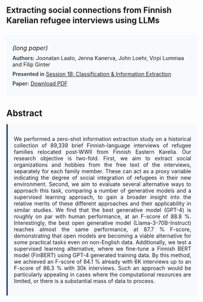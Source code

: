 
<style>    
    h2 {
        margin-top: 0;
        margin-bottom: 1.5rem;
        line-height: 1.3;
    }
    
    h3 {
        margin-top: 2rem;
        margin-bottom: 1rem;
        font-size: 1.4rem;
        font-weight:bold;
    }
    
    .metadata {
        background-color: #f7fafc;
        padding: 1rem;
        border-radius: 6px;
        margin-bottom: 2rem;
    }
    
    .metadata p {
        margin: 0.5rem 0;
    }
    
    .abstract {
        text-align: justify;
        padding: 1rem;
        background-color: #f7fafc;
        border-left: 4px solid #2c5282;
        border-radius: 0 6px 6px 0;
    }
    
    strong {
        color: #2d3748;
        font-weight: 600;
    }
</style>
<main role="main">
<h2>Extracting social connections from Finnish Karelian refugee interviews using LLMs</h2>

<section class="metadata">
<p style='font-size:1rem'><i>(long paper)</i></p>
<p><strong>Authors:</strong> Joonatan Laato, Jenna Kanerva, John Loehr, Virpi Lummaa and Filip Ginter</p>
<p><strong>Presented in</strong> <a href="/programme/#session1B">Session 1B: Classification & Information Extraction</a></p>
<p><strong>Paper:</strong> <a href="https://ceur-ws.org/Vol-3558/paper52.pdf">Download PDF</a></p>
</section>

<section>
<h3>Abstract</h3>
<div class="abstract">
<p>We performed a zero-shot information extraction study on a historical collection of 89,339 brief Finnish-language interviews of refugee families relocated post-WWII from Finnish Eastern Karelia. Our research objective is two-fold. First, we aim to extract social organizations and hobbies from the free text of the interviews, separately for each family member. These can act as a proxy variable indicating the degree of social integration of refugees in their new environment. Second, we aim to evaluate several alternative ways to approach this task, comparing a number of generative models and a supervised learning approach, to gain a broader insight into the relative merits of these different approaches and their applicability in similar studies.  We find that the best generative model (GPT-4) is roughly on par with human performance, at an F-score of 88.8 %. Interestingly, the best open generative model (Llama-3-70B-Instruct) reaches almost the same performance, at 87.7 %  F-score, demonstrating that open models are becoming a viable alternative for some practical tasks even on non-English data. Additionally, we test a supervised learning alternative, where we fine-tune a Finnish BERT model (FinBERT) using GPT-4 generated training data. By this method, we achieved an F-score of 84.1 %  already with 6K interviews up to an F-score of 86.3 %  with 30k interviews. Such an approach would be particularly appealing in cases where the computational resources are limited, or there is a substantial mass of data to process.</p>
</div>
</section>
</main>